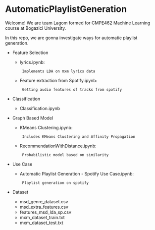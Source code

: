 # AutomaticPlaylistGeneration

Welcome! We are team Lagom formed for CMPE462 Machine Learning course at Bogazici University. 

In this repo, we are gonna investigate ways for automatic playlist generation. 

* Feature Selection
   * lyrics.ipynb:
        
          Implements LDA on mxm lyrics data
        
   * Feature extraction from Spotify.ipynb:
        
          Getting audio features of tracks from spotify

* Classification
   * Classification.ipynb

* Graph Based Model
   * KMeans Clustering.ipynb:
   	    
          Includes KMeans Clustering and Affinity Propagation
   
   * RecommendationWithDistance.ipynb:
   	    
          Probabilistic model based on similarity

* Use Case
   * Automatic Playlist Generation - Spotify Use Case.ipynb:
       
          Playlist generation on spotify

* Dataset
   * msd_genre_dataset.csv
   * msd_extra_features.csv
   * features_msd_lda_sp.csv
   * mxm_dataset_train.txt
   * mxm_dataset_test.txt
